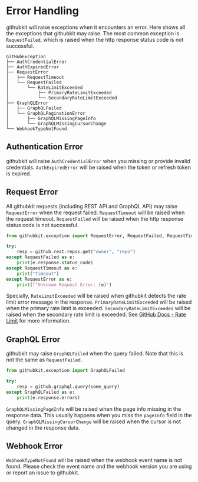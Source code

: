 # Error Handling

githubkit will raise exceptions when it encounters an error. Here shows all the exceptions that githubkit may raise. The most common exception is `RequestFailed`, which is raised when the http response status code is not successful.

```plaintext title="Exceptions"
GitHubException
├── AuthCredentialError
├── AuthExpiredError
├── RequestError
│   ├── RequestTimeout
│   └── RequestFailed
│       └── RateLimitExceeded
│           ├── PrimaryRateLimitExceeded
│           └── SecondaryRateLimitExceeded
├── GraphQLError
│   ├── GraphQLFailed
│   └── GraphQLPaginationError
│       ├── GraphQLMissingPageInfo
│       └── GraphQLMissingCursorChange
└── WebhookTypeNotFound
```

## Authentication Error

githubkit will raise `AuthCredentialError` when you missing or provide invalid credentials. `AuthExpiredError` will be raised when the token or refresh token is expired.

## Request Error

All githubkit requests (including REST API and GraphQL API) may raise `RequestError` when the request failed. `RequestTimeout` will be raised when the request timeout. `RequestFailed` will be raised when the http response status code is not successful.

```python
from githubkit.exception import RequestError, RequestFailed, RequestTimeout

try:
    resp = github.rest.repos.get("owner", "repo")
except RequestFailed as e:
    print(e.response.status_code)
except RequestTimeout as e:
    print("Timeout")
except RequestError as e:
    print(f"Unknown Request Error: {e}")
```

Specially, `RateLimitExceeded` will be raised when githubkit detects the rate limit error message in the response. `PrimaryRateLimitExceeded` will be raised when the primary rate limit is exceeded. `SecondaryRateLimitExceeded` will be raised when the secondary rate limit is exceeded. See [GitHub Docs - Rate Limit](https://docs.github.com/en/rest/using-the-rest-api/rate-limits-for-the-rest-api) for more information.

## GraphQL Error

githubkit may raise `GraphQLFailed` when the query failed. Note that this is not the same as `RequestFailed`.

```python
from githubkit.exception import GraphQLFailed

try:
    resp = github.graphql.query(some_query)
except GraphQLFailed as e:
    print(e.response.errors)
```

`GraphQLMissingPageInfo` will be raised when the page info missing in the response data. This usually happens when you miss the `pageInfo` field in the query. `GraphQLMissingCursorChange` will be raised when the cursor is not changed in the response data.

## Webhook Error

`WebhookTypeNotFound` will be raised when the webhook event name is not found. Please check the event name and the webhook version you are using or report an issue to githubkit.
